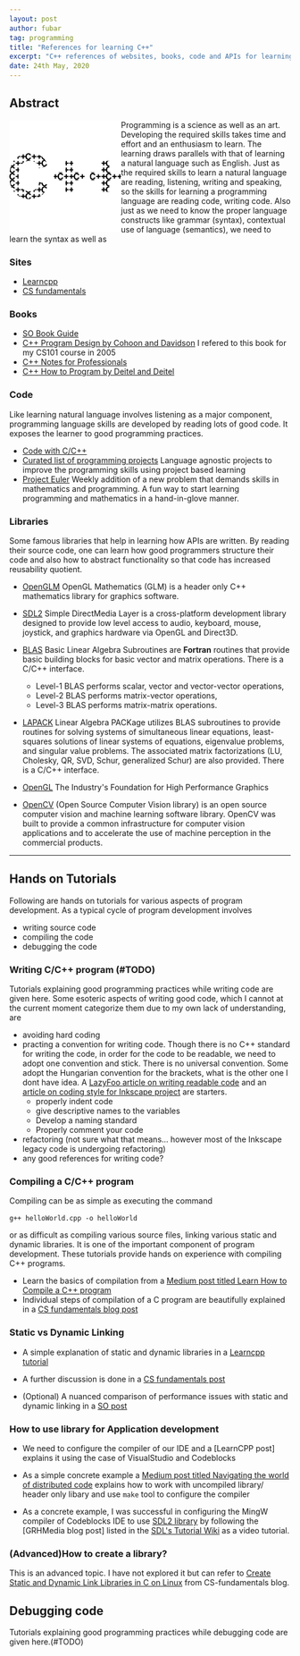 ```yaml
---
layout: post
author: fubar
tag: programming
title: "References for learning C++"
excerpt: "C++ references of websites, books, code and APIs for learning C/C++."
date: 24th May, 2020
---
```


## Abstract

<img
    src="/assets/images/C++/C++Logo.png"
    alt="C++-logo"
    align=left
/>

Programming is a science as well as an art. Developing the required skills takes time and effort and an enthusiasm to learn. The learning draws parallels with that of learning a natural language such as English.
Just as the required skills to learn a natural language are reading, listening, writing and speaking, so the skills for learning a programming language are reading code, writing code. Also just as we need to know the proper language constructs like grammar (syntax), contextual use of language (semantics), we need to learn the syntax as well as

### Sites
- [Learncpp](https://www.learncpp.com/)
- [CS fundamentals](https://www.cs-fundamentals.com/)

### Books

- [SO Book Guide](https://stackoverflow.com/questions/388242/the-definitive-c-book-guide-and-list)
- [C++ Program Design by Cohoon and Davidson](https://www.mhhe.com/engcs/proglang/cohoon/) I refered to this book for my CS101 course in 2005
- [C++ Notes for Professionals](https://goalkicker.com/CPlusPlusBook/)
- [C++ How to Program by Deitel and Deitel](https://www.pearson.com/us/higher-education/program/Deitel-C-How-to-Program-Plus-My-Lab-Programming-with-Pearson-e-Text-Access-Card-Package-10th-Edition/PGM1100513.html)

### Code

Like learning natural language involves listening as a major component, programming language skills are developed by reading lots of good code. It exposes the learner to good programming practices.

- [Code with C/C++](https://www.codewithc.com/c-projects-with-source-code/)
- [Curated list of programming projects](https://github.com/Baalkikhaal/project-based-learning#cc) Language agnostic projects to improve the programming skills using project based learning
- [Project Euler](https://projecteuler.net/about) Weekly addition of a new problem that demands skills in mathematics and programming. A fun way to start learning programming and mathematics in a hand-in-glove manner.

### Libraries

Some famous libraries that help in learning how APIs are written. By reading their source code, one can learn how good programmers structure their code and also how to abstract functionality so that code has increased reusability quotient.

- [OpenGLM](https://glm.g-truc.net/0.9.9/index.html) OpenGL Mathematics (GLM) is a header only C++ mathematics library for graphics software.
- [SDL2](https://www.libsdl.org/index.php) Simple DirectMedia Layer is a cross-platform development library designed to provide low level access to audio, keyboard, mouse, joystick, and graphics hardware via OpenGL and Direct3D.
- [BLAS](https://www.netlib.org/blas/) Basic Linear Algebra Subroutines are **Fortran** routines that provide basic building blocks for basic vector and matrix operations. There is a C/C++ interface.
    - Level-1 BLAS performs scalar, vector and vector-vector operations,
    - Level-2 BLAS performs matrix-vector operations,
    - Level-3 BLAS performs matrix-matrix operations.


- [LAPACK](https://www.netlib.org/lapack/) Linear Algebra PACKage utilizes BLAS subroutines to provide routines for solving systems of simultaneous linear equations, least-squares solutions of linear systems of equations, eigenvalue problems, and singular value problems. The associated matrix factorizations (LU, Cholesky, QR, SVD, Schur, generalized Schur) are also provided. There is a C/C++ interface.
- [OpenGL](https://www.opengl.org/) The Industry's Foundation for High Performance Graphics
- [OpenCV](https://opencv.org/) (Open Source Computer Vision library)
is an open source computer vision and machine learning software library. OpenCV was built to provide a common infrastructure for computer vision applications and to accelerate the use of machine perception in the commercial products.

---

## Hands on Tutorials
Following are hands on tutorials for various aspects of program development. As a typical cycle of program development involves

- writing source code
- compiling the code
- debugging the code

### Writing C/C++ program (#TODO)

Tutorials explaining good programming practices while writing code are given here. Some esoteric aspects of writing good code, which I cannot at the current moment categorize them due to my own lack of understanding, are

- avoiding hard coding
- practing a convention for writing code. Though there is no C++ standard for writing the code, in order for the code to be readable, we need to adopt one convention and stick. There is no universal convention. Some adopt the Hungarian convention for the brackets, what is the other one I dont have idea. A [LazyFoo article on writing readable code](https://lazyfoo.net/articles/article02/index.php) and an [article on coding style for Inkscape project](https://inkscape.org/develop/coding-style/) are starters.
    - properly indent code
    - give descriptive names to the variables
    - Develop a naming standard
    - Properly comment your code
- refactoring (not sure what that means... however most of the Inkscape legacy code is undergoing refactoring)
- any good references for writing code?

### Compiling a C/C++ program
Compiling can be as simple as executing the command

    g++ helloWorld.cpp -o helloWorld

or as difficult as compiling  various source files, linking various static and dynamic libraries. It is one of the important component of program development. These tutorials provide hands on experience with compiling C++ programs.

- Learn the basics of compilation from a [Medium post titled Learn How to Compile a C++ program](https://medium.com/better-programming/learn-how-to-compile-a-c-program-382c4c690bdc)
- Individual steps of compilation of a C program are beautifully explained
in a [CS fundamentals blog post](https://www.cs-fundamentals.com/c-programming/how-to-compile-c-program-using-gcc)

### Static vs Dynamic Linking

- A simple explanation of static and dynamic libraries in a [Learncpp tutorial](https://www.learncpp.com/cpp-tutorial/a1-static-and-dynamic-libraries/)

- A further discussion is done in a [CS fundamentals post](https://cs-fundamentals.com/tech-interview/c/difference-between-static-and-dynamic-linking)

- (Optional) A nuanced comparison of performance issues with static and dynamic linking in a [SO post](https://stackoverflow.com/questions/1993390/static-linking-vs-dynamic-linking)

### How to use library for Application development

- We need to configure the compiler of our IDE and a [LearnCPP post] explains it using the case of VisualStudio and Codeblocks

- As a simple concrete example a [Medium post titled Navigating the world of distributed code](https://medium.com/better-programming/navigating-the-world-of-distributed-c-code-e439406f3e42) explains how to work with uncompiled library/ header only libary and use `make` tool to configure the compiler

- As a concrete example, I was successful in configuring the MingW compiler of Codeblocks IDE to use [SDL2 library](https://www.libsdl.org/index.php) by following the [GRHMedia blog post] listed in the [SDL's Tutorial Wiki](https://wiki.libsdl.org/Tutorials) as a video tutorial.

### (Advanced)How to create a library?

This is an advanced topic. I have not explored it but can refer to [Create Static and Dynamic Link Libraries in C on Linux](https://www.cs-fundamentals.com/c-programming/static-and-dynamic-linking-in-c#static-libraries) from CS-fundamentals blog.

## Debugging code

Tutorials explaining good programming practices while debugging code are given here.(#TODO)
